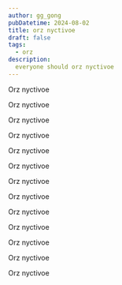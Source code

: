 ```yaml
---
author: gg_gong
pubDatetime: 2024-08-02
title: orz nyctivoe
draft: false
tags:
  - orz
description:
  everyone should orz nyctivoe
---
```


Orz nyctivoe

Orz nyctivoe

Orz nyctivoe

Orz nyctivoe

Orz nyctivoe

Orz nyctivoe

Orz nyctivoe

Orz nyctivoe

Orz nyctivoe

Orz nyctivoe

Orz nyctivoe

Orz nyctivoe

Orz nyctivoe